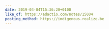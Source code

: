 ```yaml
---
date: 2019-04-04T15:36:20+0100
like_of: https://adactio.com/notes/15004
posting_method: https://indigenous.realize.be
---
```

